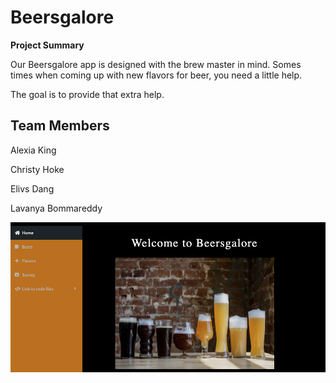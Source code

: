 # Beersgalore

**Project Summary**

Our Beersgalore app is designed with the brew master in mind. Somes times when coming up with new flavors for beer, you need a little help.

The goal is to provide that extra help. 

## Team Members

Alexia King

Christy Hoke 

Elivs Dang 

Lavanya Bommareddy




![](/001-Final%20Project/beerApp.png)

